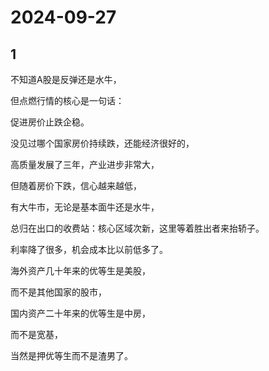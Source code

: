 # 2024-09-27

## 1


不知道A股是反弹还是水牛，

但点燃行情的核心是一句话：

促进房价止跌企稳。

没见过哪个国家房价持续跌，还能经济很好的，

高质量发展了三年，产业进步非常大，

但随着房价下跌，信心越来越低，

有大牛市，无论是基本面牛还是水牛，

总归在出口的收费站：核心区域次新，这里等着胜出者来抬轿子。

利率降了很多，机会成本比以前低多了。

海外资产几十年来的优等生是美股，

而不是其他国家的股市，

国内资产二十年来的优等生是中房，

而不是宽基，

当然是押优等生而不是渣男了。






